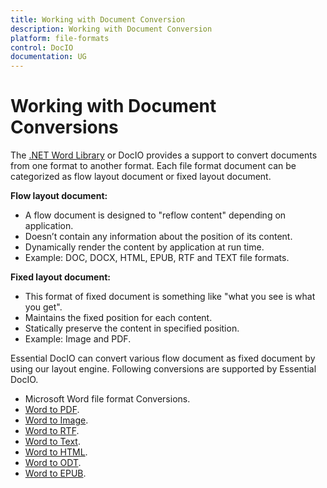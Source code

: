 ```yaml
---
title: Working with Document Conversion
description: Working with Document Conversion
platform: file-formats
control: DocIO
documentation: UG
---
```


# Working with Document Conversions

The [.NET Word Library](https://www.syncfusion.com/word-framework/net) or DocIO provides a support to convert documents from one format to another format. Each file format document can be categorized as flow layout document or fixed layout document. 

**Flow layout document:**

* A flow document is designed to "reflow content" depending on application.
* Doesn’t contain any information about the position of its content.
* Dynamically render the content by application at run time.
* Example: DOC, DOCX, HTML, EPUB, RTF and TEXT file formats.

**Fixed layout document:**

* This format of fixed document is something like "what you see is what you get".
* Maintains the fixed position for each content.
* Statically preserve the content in specified position.
* Example: Image and PDF.


Essential DocIO can convert various flow document as fixed document by using our layout engine. Following conversions are supported by Essential DocIO.

* Microsoft Word file format Conversions.
* [Word to PDF](https://www.syncfusion.com/word-framework/net/word-to-pdf-conversion).
* [Word to Image](/file-formats/docio/word-to-image).
* [Word to RTF](/file-formats/docio/rtf).
* [Word to Text](/file-formats/docio/text).
* [Word to HTML](/file-formats/docio/html).
* [Word to ODT](/file-formats/docio/word-to-odt).
* [Word to EPUB](/file-formats/docio/word-to-epub).
